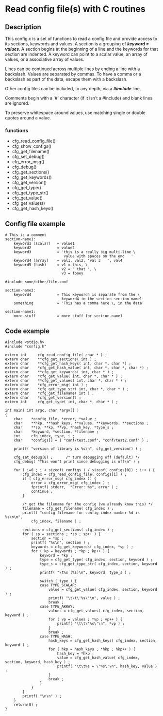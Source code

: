 # Read config file(s) with C routines

## Description
This config.c is a set of functions to read a config file and provide access
to its sections, keywords and values.  A section is a grouping of
   ***keyword = values***.
A section begins at the beginning of a line and the keywords for that
section are indented.  A keyword can point to a scalar value, an array of
values, or a associative array of values.

Lines can be continued across multiple lines by ending a line with a
backslash.  Values are separated by commas.
To have a comma or a backslash as part of the data, escape them with a backslash.

Other config files can be included, to any depth, via a ***#include*** line.

Comments begin with a '#' character (if it isn't a #include) and blank lines
are ignored.

To preserve whitespace around values, use matching single or double quotes
around a value.


### functions
- cfg_read_config_file()
- cfg_show_configs()
- cfg_get_filename()
- cfg_set_debug()
- cfg_error_msg()
- cfg_debug()
- cfg_get_sections()
- cfg_get_keywords()
- cfg_get_version()
- cfg_get_type()
- cfg_get_type_str()
- cfg_get_value()
- cfg_get_values()
- cfg_get_hash_keys()

## Config file example
    # This is a comment
    section-name1:
        keyword1 (scalar)   = value1
        keyword2            = value2
        keyword3            = 'this is a really big multi-line \
                               value with spaces on the end   '
        keyword4 (array)    = val1, val2, 'val 3   ', val4
        keyword5 (hash)     = v1 = this, \
                              v2 = " that ", \
                              v3 = fooey

    #include some/other/file.conf

    section-name2:
        keyword4            = This keyword4 is separate from the \
                              keyword4 in the section section-name1
        something           = 'This has a comma here \, in the data'

    section-name1:
        more-stuff          = more stuff for section-name1

## Code example
    #include <stdio.h>
    #include "config.h"
    
    extern int     cfg_read_config_file( char * ) ;
    extern char    **cfg_get_sections( int ) ;
    extern char    **cfg_get_hash_keys( int, char *, char *) ;
    extern char    *cfg_get_hash_value( int, char *, char *, char *) ;
    extern char    **cfg_get_keywords( int, char * ) ;
    extern char    *cfg_get_value( int, char *, char * ) ;
    extern char    **cfg_get_values( int, char *, char * ) ;
    extern char    *cfg_error_msg( int ) ;
    extern char    *cfg_get_type_str( int, char *, char * ) ;
    extern char    *cfg_get_filename( int ) ;
    extern char    *cfg_get_version() ;
    extern int     cfg_get_type( int, char *, char * ) ;
    
    int main( int argc, char *argv[] )
    {
        char    *config_file, *error, *value ;
        char    **hkp, **hash_keys, **values, **keywords, **sections ;
        char    **sp, **kp, **vp, *hash_key, *type_s ;
        char    *keyword, *section, *filename ;
        int     cfg_index, type, i ;
        char    *configs[] = { "conf/test.conf", "conf/test2.conf" } ;
    
        printf( "version of library is %s\n", cfg_get_version() ) ;
    
        cfg_set_debug(0) ;      /* turn debugging off (default) */
        cfg_debug( "This won't print since debugging is off\n" ) ;
    
        for ( i=0 ; i < sizeof( configs ) / sizeof( configs[0]) ; i++ ) {
            cfg_index = cfg_read_config_file( configs[i] ) ;
            if ( cfg_error_msg( cfg_index )) {
                error = cfg_error_msg( cfg_index ) ;
                fprintf( stderr,  "Error: %s", error ) ;
                continue ;
            }
    
            /* get the filename for the config (we already know this) */
            filename = cfg_get_filename( cfg_index ) ;
            printf( "config filename for config index number %d is %s\n\n",
                cfg_index, filename ) ;
    
            sections = cfg_get_sections( cfg_index ) ;
            for ( sp = sections ; *sp ; sp++ ) {
                section = *sp ;
                printf( "%s\n", section ) ;
                keywords = cfg_get_keywords( cfg_index, *sp ) ;
                for ( kp = keywords ; *kp ; kp++ ) {
                    keyword = *kp ;
                    type = cfg_get_type( cfg_index, section, keyword ) ;
                    type_s = cfg_get_type_str( cfg_index, section, keyword ) ;
                    printf( "\t%s (%s)\n", keyword, type_s ) ;
    
                    switch ( type ) {
                    case TYPE_SCALAR:
                        value = cfg_get_value( cfg_index, section, keyword ) ;
                        printf( "\t\t\'%s\'\n", value ) ;
                        break ;
                    case TYPE_ARRAY:
                        values = cfg_get_values( cfg_index, section, keyword ) ;
                        for ( vp = values ; *vp ; vp++ ) {
                            printf( "\t\t\'%s\'\n", *vp ) ;
                        }
                        break ;
                    case TYPE_HASH:
                        hash_keys = cfg_get_hash_keys( cfg_index, section, keyword ) ;
                        for ( hkp = hash_keys ; *hkp ; hkp++ ) {
                            hash_key = *hkp ;
                            value = cfg_get_hash_value( cfg_index, section, keyword, hash_key ) ;
                            printf( "\t\t%s = \'%s\'\n", hash_key, value ) ;
                        }
                        break ;
                    }
                }
            }
            printf( "\n\n" ) ;
        }
        return(0) ;
    }
